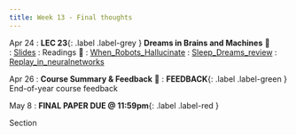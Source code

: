 ```yaml
---
title: Week 13 - Final thoughts
---
```


Apr 24
: **LEC 23**{: .label .label-grey } **Dreams in Brains and Machines** 🎥  
  : [Slides](https://canvas.harvard.edu/files/17382587/download?download_frd=1)
: Readings 📖
: [When_Robots_Hallucinate](https://canvas.harvard.edu/files/17378948/download?download_frd=1)
: [Sleep_Dreams_review](https://canvas.harvard.edu/files/17378949/download?download_frd=1)
: [Replay_in_neuralnetworks](https://www.deepmind.com/blog/replay-in-biological-and-artificial-neural-networks)

Apr 26
: **Course Summary & Feedback** 🎥
: **FEEDBACK**{: .label .label-green } End-of-year course feedback

May 8
: **FINAL PAPER DUE @ 11:59pm**{: .label .label-red }

Section


